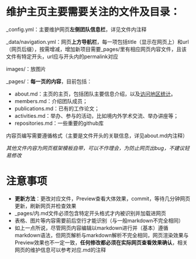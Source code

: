 # 维护主页主要需要关注的文件及目录：

_config.yml：主要维护网页**左侧团队信息栏**，详见文件内注释

_data/navigation.yml：网页**上方导航栏**，每一项包括title（显示在网页上）和url（网页后缀），按需增减，增加新项目需要_pages/里有相应网页内容文件，且该文件有特定开头，url应与开头内的permalink对应

images/：放图片

_pages/：**每一页的内容**，目前包括：

- about.md：主页的主页，包括团队主要信息介绍，以及[访问地区统计](https://s11.flagcounter.com/more/ushX/)。
- members.md：介绍团队成员；
- publications.md：已有的工作论文；
- activities.md：举办、参与的活动，比如境内外学术交流、举办讲座等；
- repositories.md：一些重要的github库

内容页编写需要遵循格式（主要是文件开头的关联信息，详见about.md内注释）

*其他文件内容为网页框架模板自带，可以不作理会，为防止网页出bug，不建议轻易修改*

# 注意事项

- **更新方法**：更改对应文件，Preview查看大体效果，commit，等待几分钟网页更新，刷新网页并检查效果
- _pages/内.md文件必须包含特定开头格式才内被识别并加载进网页
- 表格、图片等内容需要前后空行才能识别（与一般markdown不完全相同）
- 如上一点所说，尽管网页内容编辑以markdown进行并（基本）遵循markdown语法，但网页解析与markdown解析不完全相同，网页渲染效果与Preview效果也不一定一致，**任何修改都必须在实际网页查看效果确认**，相关网页的维护信息可以参考对应.md的注释
